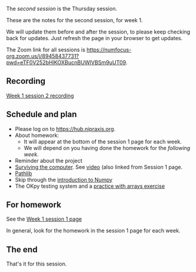 The *second session* is the Thursday session.

These are the notes for the second session, for week 1.

We will update them before and after the session, to please keep checking back for updates.  Just refresh the page in your browser to get updates.

The Zoom link for all sessions is
<https://numfocus-org.zoom.us/j/89458437731?pwd=eTF0V252bHlKOXBucnBUWlVBSm9uUT09>.

## Recording

[Week 1 session
2 recording](https://numfocus-org.zoom.us/rec/share/KzZxz_u4kOloz-bjfa9xFwEkxmoR_NknZo9un-wjlpuLnGwLnAqApLgRkyx5-jVk.P-Zk3Vcl31LMqkhq)

## Schedule and plan

- Please log on to <https://hub.nipraxis.org>.
- About homework:
  - It will appear at the bottom of the session 1 page for each week.
  - We will depend on you having done the homework for the _following week_.
- Reminder about the project
- [Surviving the
  computer](https://textbook.nipraxis.org/surviving_computers.html).  See
  [video](https://player.vimeo.com/video/693542789?h=63ccfc6dfa) (also linked from Session 1 page.
- [Pathlib](https://textbook.nipraxis.org/pathlib.html)
- Skip through the [introduction to
  Numpy](https://textbook.nipraxis.org/numpy_intro.html)
- The OKpy testing system and a [practice with arrays
  exercise](https://hub.nipraxis.org/hub/user-redirect/git-pull?repo=https%3A//github.com/nipraxis/array_practice&subPath=array_practice.ipynb)

## For homework

See the [Week 1 session 1 page](https://apps.learn.nipraxis.org/learning/course/course-v1:Nipraxis+NI1+2023_NI1/block-v1:Nipraxis+NI1+2023_NI1+type@sequential+block@a292732b08514bbaa13ca5f862182dcd/block-v1:Nipraxis+NI1+2023_NI1+type@vertical+block@73fc602fe7034cd1913edd805920cf7e)

In general, look for the homework in the session 1 page for each week.

## The end

That's it for this session.

